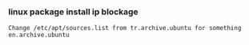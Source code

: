 ### linux package install ip blockage







```
Change /etc/apt/sources.list from tr.archive.ubuntu for something en.archive.ubuntu

```
